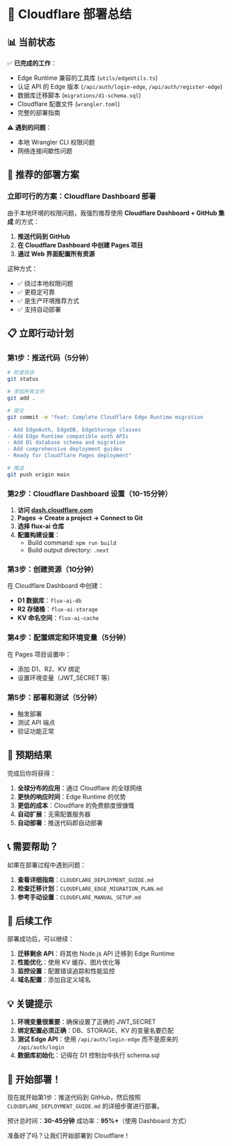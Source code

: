 # 🎯 Cloudflare 部署总结

## 📊 当前状态

✅ **已完成的工作**：
- Edge Runtime 兼容的工具库 (`utils/edgeUtils.ts`)
- 认证 API 的 Edge 版本 (`/api/auth/login-edge`, `/api/auth/register-edge`)
- 数据库迁移脚本 (`migrations/d1-schema.sql`)
- Cloudflare 配置文件 (`wrangler.toml`)
- 完整的部署指南

⚠️ **遇到的问题**：
- 本地 Wrangler CLI 权限问题
- 网络连接间歇性问题

## 🚀 推荐的部署方案

### 立即可行的方案：Cloudflare Dashboard 部署

由于本地环境的权限问题，我强烈推荐使用 **Cloudflare Dashboard + GitHub 集成** 的方式：

1. **推送代码到 GitHub**
2. **在 Cloudflare Dashboard 中创建 Pages 项目**
3. **通过 Web 界面配置所有资源**

这种方式：
- ✅ 绕过本地权限问题
- ✅ 更稳定可靠
- ✅ 是生产环境推荐方式
- ✅ 支持自动部署

## 📋 立即行动计划

### 第1步：推送代码（5分钟）

```bash
# 检查状态
git status

# 添加所有文件
git add .

# 提交
git commit -m "feat: Complete Cloudflare Edge Runtime migration

- Add EdgeAuth, EdgeDB, EdgeStorage classes
- Add Edge Runtime compatible auth APIs
- Add D1 database schema and migration
- Add comprehensive deployment guides
- Ready for Cloudflare Pages deployment"

# 推送
git push origin main
```

### 第2步：Cloudflare Dashboard 设置（10-15分钟）

1. **访问 [dash.cloudflare.com](https://dash.cloudflare.com)**
2. **Pages → Create a project → Connect to Git**
3. **选择 flux-ai 仓库**
4. **配置构建设置**：
   - Build command: `npm run build`
   - Build output directory: `.next`

### 第3步：创建资源（10分钟）

在 Cloudflare Dashboard 中创建：
- **D1 数据库**：`flux-ai-db`
- **R2 存储桶**：`flux-ai-storage`
- **KV 命名空间**：`flux-ai-cache`

### 第4步：配置绑定和环境变量（5分钟）

在 Pages 项目设置中：
- 添加 D1、R2、KV 绑定
- 设置环境变量（JWT_SECRET 等）

### 第5步：部署和测试（5分钟）

- 触发部署
- 测试 API 端点
- 验证功能正常

## 🎯 预期结果

完成后你将获得：

1. **全球分布的应用**：通过 Cloudflare 的全球网络
2. **更快的响应时间**：Edge Runtime 的优势
3. **更低的成本**：Cloudflare 的免费额度很慷慨
4. **自动扩展**：无需配置服务器
5. **自动部署**：推送代码即自动部署

## 📞 需要帮助？

如果在部署过程中遇到问题：

1. **查看详细指南**：`CLOUDFLARE_DEPLOYMENT_GUIDE.md`
2. **检查迁移计划**：`CLOUDFLARE_EDGE_MIGRATION_PLAN.md`
3. **参考手动设置**：`CLOUDFLARE_MANUAL_SETUP.md`

## 🔄 后续工作

部署成功后，可以继续：

1. **迁移剩余 API**：将其他 Node.js API 迁移到 Edge Runtime
2. **性能优化**：使用 KV 缓存、图片优化等
3. **监控设置**：配置错误追踪和性能监控
4. **域名配置**：添加自定义域名

## 💡 关键提示

1. **环境变量很重要**：确保设置了正确的 JWT_SECRET
2. **绑定配置必须正确**：DB、STORAGE、KV 的变量名要匹配
3. **测试 Edge API**：使用 `/api/auth/login-edge` 而不是原来的 `/api/auth/login`
4. **数据库初始化**：记得在 D1 控制台中执行 schema.sql

## 🎉 开始部署！

现在就开始第1步：推送代码到 GitHub，然后按照 `CLOUDFLARE_DEPLOYMENT_GUIDE.md` 的详细步骤进行部署。

预计总时间：**30-45分钟**
成功率：**95%+**（使用 Dashboard 方式）

准备好了吗？让我们开始部署到 Cloudflare！